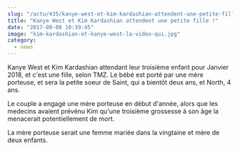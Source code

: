 ```yaml
--- 
slug: "/actu/435/kanye-west-et-kim-kardashian-attendent-une-petite-fille"
title: "Kanye West et Kim Kardashian attendent une petite fille !"
date: "2017-09-08 10:39:45"
image: "kim-kardashian-et-kanye-west-la-video-qui.jpg"
category:
  - news
---
```

<p>Kanye West et Kim Kardashian attendant leur troisième enfant pour Janvier 2018, et c'est une fille, selon TMZ. Le bébé est porté par une mère porteuse, et sera la petite soeur de Saint, qui a bientôt deux ans, et North, 4 ans.</p>

<p>Le couple a engagé une mère porteuse en début d'année, alors que les medecins avaient prévénu Kim qu'une troisième grossesse à son âge la menacerait potentiellement de mort.</p>

<p>La mère porteuse serait une femme mariée dans la vingtaine et mère de deux enfants.</p>